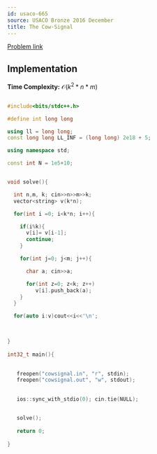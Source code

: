 ```yaml
---
id: usaco-665
source: USACO Bronze 2016 December
title: The Cow-Signal
---
```


[Problem link](http://www.usaco.org/index.php?page=viewproblem2&cpid=665)


## Implementation

**Time Complexity:** $\mathcal{O}(k^2*n*m)$

<LanguageSection>

<CPPSection>

```cpp

#include<bits/stdc++.h>

#define int long long

using ll = long long;
const long long LL_INF = (long long) 2e18 + 5;

using namespace std;

const int N = 1e5+10;


void solve(){

  int n,m, k; cin>>n>>m>>k;
  vector<string> v(k*n);

  for(int i =0; i<k*n; i++){

    if(i%k){
      v[i]= v[i-1];
      continue;
    }

    for(int j=0; j<m; j++){

      char a; cin>>a;

      for(int z=0; z<k; z++)
         v[i].push_back(a);
    }
  }

  for(auto i:v)cout<<i<<'\n';


   
} 
 
int32_t main(){
 

   freopen("cowsignal.in", "r", stdin);
   freopen("cowsignal.out", "w", stdout);
 

   ios::sync_with_stdio(0); cin.tie(NULL);


   solve();
 
   return 0;
   
}


```

</CPPSection>


</LanguageSection>